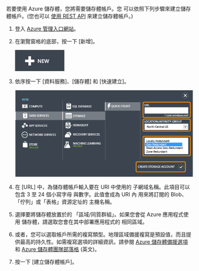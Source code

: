 若要使用 Azure 儲存體，您將需要儲存體帳戶。您
可以依照下列步驟來建立儲存體帳戶。(您也可以
[使用 REST API][] 來建立儲存體帳戶。)

1.  登入 [Azure 管理入口網站][]。

2.  在瀏覽窗格的底部，按一下 [新增]。

    ![+new][]

3.  依序按一下 [資料服務]、[儲存體] 和 [快速建立]。

    ![快速建立對話方塊][]

4.  在 [URL] 中，為儲存體帳戶輸入要在 URI 中使用的
    子網域名稱。此項目可以包含 3 至 24 個小寫字母
    與數字。此值會成為 URI 內
    用來將訂閱的 Blob、「佇列」或「表格」資源定址的
    主機名稱。

5.  選擇要將儲存體放置於的
    「區域/同質群組」。如果您會從 Azure 應用程式使用
    儲存體，請選取您會在其中部署應用程式的
    相同區域。

6.  或者，您可以選取帳戶所需的複寫類型。地理區域備援複寫是預設值，而且提供最高的持久性。如需複寫選項的詳細資訊，請參閱 [Azure 儲存體備援選項][]和 [Azure 儲存體團隊部落格][] (英文)。

7.  按一下 [建立儲存體帳戶]。

  [使用 REST API]: http://msdn.microsoft.com/en-us/library/windowsazure/hh264518.aspx
  [Azure 管理入口網站]: http://manage.windowsazure.com
  [+new]: ./media/create-storage-account/plus-new.png
  [快速建立對話方塊]: ./media/create-storage-account/quick-storage-2.png
  [Azure 儲存體備援選項]: http://msdn.microsoft.com/en-us/library/azure/dn727290.aspx
  [Azure 儲存體團隊部落格]: http://blogs.msdn.com/b/windowsazurestorage/
